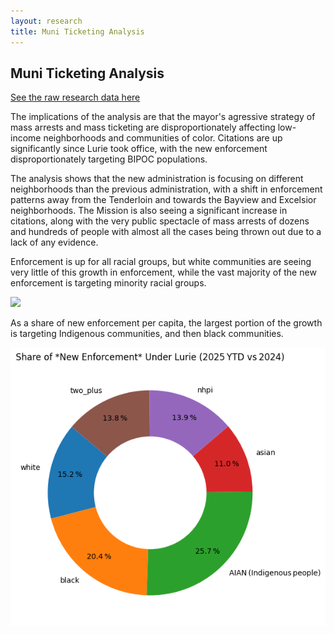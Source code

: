 ```yaml
---
layout: research
title: Muni Ticketing Analysis
---
```




## Muni Ticketing Analysis

[See the raw research data here](./research)
 
The implications of the analysis are that the mayor's agressive strategy of mass arrests and mass ticketing are disproportionately affecting low-income neighborhoods and communities of color. Citations are up significantly since Lurie took office, with the new enforcement disproportionately targeting BIPOC populations.  

The analysis shows that the new administration is focusing on different neighborhoods than the previous administration, with a shift in enforcement patterns away from the Tenderloin and towards the Bayview and Excelsior neighborhoods. The Mission is also seeing a significant increase in citations, along with the very public spectacle of mass arrests of dozens and hundreds of people with almost all the cases being thrown out due to a lack of any evidence.  

Enforcement is up for all racial groups, but white communities are seeing very little of this growth in enforcement, while the vast majority of the new enforcement is targeting minority racial groups.  

<img src="./research/output_1_25.png" class="photo">  

As a share of new enforcement per capita, the largest portion of the growth is targeting Indigenous communities, and then black communities.  

<img src="./research/output_1_28.png" class="photo">  

